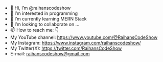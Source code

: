 - 👋 Hi, I’m @raihanscodeshow
- 👀 I’m interested in programming
- 🌱 I’m currently learning MERN Stack
- 💞️ I’m looking to collaborate on ...
- 📫 How to reach me: 👇
- My YouTube channel: https://www.youtube.com/@RaihansCodeShow
- My Instagram: https://www.instagram.com/raihanscodeshow/
- My Twitter(X): https://twitter.com/RaihansCodeShow
- E-mail: raihanscodeshow@gmail.com
